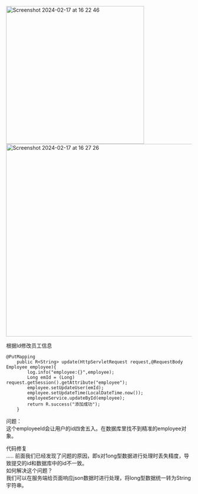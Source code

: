 <img width="374" alt="Screenshot 2024-02-17 at 16 22 46" src="https://github.com/xkong-study/reggie_delivery_note/assets/100473178/dc68ffff-d9ee-493c-bc70-1450d7cd07c2">
<img width="523" alt="Screenshot 2024-02-17 at 16 27 26" src="https://github.com/xkong-study/reggie_delivery_note/assets/100473178/8106ecba-8720-4412-99bd-77435c23a365">         


根据Id修改员工信息              

```code
@PutMapping
    public R<String> update(HttpServletRequest request,@RequestBody Employee employee){
        log.info("employee:{}",employee);
        Long emId = (Long) request.getSession().getAttribute("employee");
        employee.setUpdateUser(emId);
        employee.setUpdateTime(LocalDateTime.now());
        employeeService.updateById(employee);
        return R.success("添加成功");
    }
```
问题：       
这个employeeId会让用户的id四舍五入。在数据库里找不到精准的employee对象。       

代码修复        
.....
前面我们已经发现了问题的原因，即s对1ong型数据进行处理时丢失精度，导致提交的id和数据库中的id不一致。    
如何解决这个问题？    
我们可以在服务端给页面响应json数据时进行处理，将long型数据统一转为String宇符串。  
